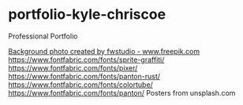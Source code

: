 # portfolio-kyle-chriscoe
Professional Portfolio

<a href="https://www.freepik.com/photos/background">Background photo created by fwstudio - www.freepik.com</a>
https://www.fontfabric.com/fonts/sprite-graffiti/
https://www.fontfabric.com/fonts/pixer/
https://www.fontfabric.com/fonts/panton-rust/
https://www.fontfabric.com/fonts/colortube/
https://www.fontfabric.com/fonts/panton/
Posters from unsplash.com
